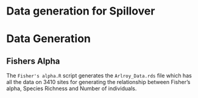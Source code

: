 Data generation for Spillover
================

# Data Generation

## Fishers Alpha

The `Fisher's alpha.R` script generates the `Arlroy_Data.rds` file which
has all the data on 3410 sites for generating the relationship between
Fisher’s alpha, Species Richness and Number of individuals.
